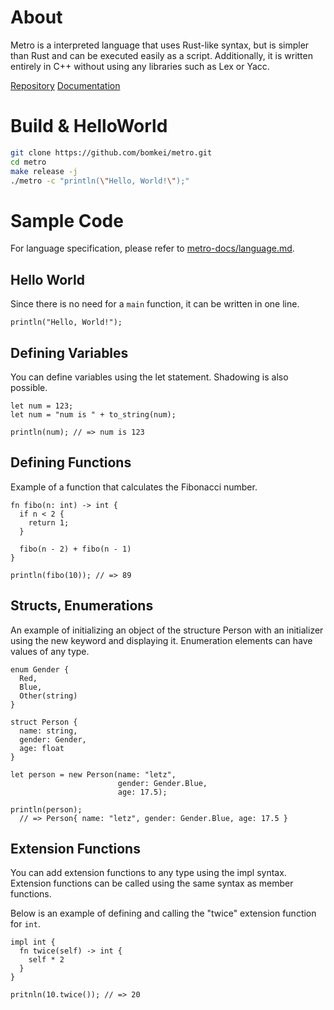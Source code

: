 # About

Metro is a interpreted language that uses Rust-like syntax, but is simpler than Rust and can be executed easily as a script. Additionally, it is written entirely in C++ without using any libraries such as Lex or Yacc.

[Repository](https//github.com/bomkei/metro)
[Documentation](https//github.com/bomkei/metro-docs)

# Build & HelloWorld

```bash
git clone https://github.com/bomkei/metro.git
cd metro
make release -j
./metro -c "println(\"Hello, World!\");"
```

# Sample Code

For language specification, please refer to [metro-docs/language.md](https://github.com/bomkei/metro-docs/blob/main/language.md).

## Hello World
Since there is no need for a `main` function, it can be written in one line.

```
println("Hello, World!");
```

## Defining Variables
You can define variables using the let statement. Shadowing is also possible.

```
let num = 123;
let num = "num is " + to_string(num);

println(num); // => num is 123
```

## Defining Functions

Example of a function that calculates the Fibonacci number.

```
fn fibo(n: int) -> int {
  if n < 2 {
    return 1;
  }

  fibo(n - 2) + fibo(n - 1)
}

println(fibo(10)); // => 89
```

## Structs, Enumerations

An example of initializing an object of the structure Person with an initializer using the new keyword and displaying it. Enumeration elements can have values of any type.

```
enum Gender {
  Red,
  Blue,
  Other(string)
}

struct Person {
  name: string,
  gender: Gender,
  age: float
}

let person = new Person(name: "letz",
                        gender: Gender.Blue,
                        age: 17.5);

println(person);
  // => Person{ name: "letz", gender: Gender.Blue, age: 17.5 }
```

## Extension Functions
You can add extension functions to any type using the impl syntax. Extension functions can be called using the same syntax as member functions.

Below is an example of defining and calling the "twice" extension function for `int`.

```
impl int {
  fn twice(self) -> int {
    self * 2
  }
}

pritnln(10.twice()); // => 20
```
